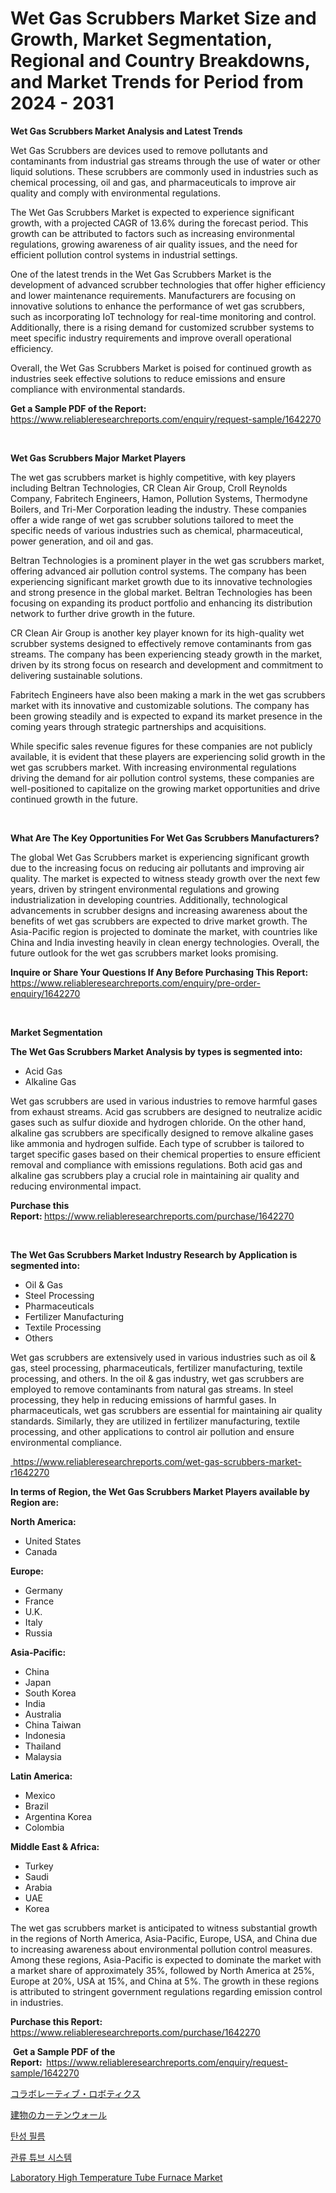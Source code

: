 <p><h1>Wet Gas Scrubbers Market Size and Growth, Market Segmentation, Regional and Country Breakdowns, and Market Trends for Period from 2024 -  2031</h1></p><p><strong>Wet Gas Scrubbers Market Analysis and Latest Trends</strong></p>
<p><p>Wet Gas Scrubbers are devices used to remove pollutants and contaminants from industrial gas streams through the use of water or other liquid solutions. These scrubbers are commonly used in industries such as chemical processing, oil and gas, and pharmaceuticals to improve air quality and comply with environmental regulations.</p><p>The Wet Gas Scrubbers Market is expected to experience significant growth, with a projected CAGR of 13.6% during the forecast period. This growth can be attributed to factors such as increasing environmental regulations, growing awareness of air quality issues, and the need for efficient pollution control systems in industrial settings. </p><p>One of the latest trends in the Wet Gas Scrubbers Market is the development of advanced scrubber technologies that offer higher efficiency and lower maintenance requirements. Manufacturers are focusing on innovative solutions to enhance the performance of wet gas scrubbers, such as incorporating IoT technology for real-time monitoring and control. Additionally, there is a rising demand for customized scrubber systems to meet specific industry requirements and improve overall operational efficiency. </p><p>Overall, the Wet Gas Scrubbers Market is poised for continued growth as industries seek effective solutions to reduce emissions and ensure compliance with environmental standards.</p></p>
<p><strong>Get a Sample PDF of the Report:&nbsp;</strong> <a href="https://www.reliableresearchreports.com/enquiry/request-sample/1642270">https://www.reliableresearchreports.com/enquiry/request-sample/1642270</a></p>
<p>&nbsp;</p>
<p><strong>Wet Gas Scrubbers Major Market Players</strong></p>
<p><p>The wet gas scrubbers market is highly competitive, with key players including Beltran Technologies, CR Clean Air Group, Croll Reynolds Company, Fabritech Engineers, Hamon, Pollution Systems, Thermodyne Boilers, and Tri-Mer Corporation leading the industry. These companies offer a wide range of wet gas scrubber solutions tailored to meet the specific needs of various industries such as chemical, pharmaceutical, power generation, and oil and gas.</p><p>Beltran Technologies is a prominent player in the wet gas scrubbers market, offering advanced air pollution control systems. The company has been experiencing significant market growth due to its innovative technologies and strong presence in the global market. Beltran Technologies has been focusing on expanding its product portfolio and enhancing its distribution network to further drive growth in the future.</p><p>CR Clean Air Group is another key player known for its high-quality wet scrubber systems designed to effectively remove contaminants from gas streams. The company has been experiencing steady growth in the market, driven by its strong focus on research and development and commitment to delivering sustainable solutions.</p><p>Fabritech Engineers have also been making a mark in the wet gas scrubbers market with its innovative and customizable solutions. The company has been growing steadily and is expected to expand its market presence in the coming years through strategic partnerships and acquisitions.</p><p>While specific sales revenue figures for these companies are not publicly available, it is evident that these players are experiencing solid growth in the wet gas scrubbers market. With increasing environmental regulations driving the demand for air pollution control systems, these companies are well-positioned to capitalize on the growing market opportunities and drive continued growth in the future.</p></p>
<p>&nbsp;</p>
<p><strong>What Are The Key Opportunities For Wet Gas Scrubbers Manufacturers?</strong></p>
<p><p>The global Wet Gas Scrubbers market is experiencing significant growth due to the increasing focus on reducing air pollutants and improving air quality. The market is expected to witness steady growth over the next few years, driven by stringent environmental regulations and growing industrialization in developing countries. Additionally, technological advancements in scrubber designs and increasing awareness about the benefits of wet gas scrubbers are expected to drive market growth. The Asia-Pacific region is projected to dominate the market, with countries like China and India investing heavily in clean energy technologies. Overall, the future outlook for the wet gas scrubbers market looks promising.</p></p>
<p><strong>Inquire or Share Your Questions If Any Before Purchasing This Report:</strong> <a href="https://www.reliableresearchreports.com/enquiry/pre-order-enquiry/1642270">https://www.reliableresearchreports.com/enquiry/pre-order-enquiry/1642270</a></p>
<p>&nbsp;</p>
<p><strong>Market Segmentation</strong></p>
<p><strong>The Wet Gas Scrubbers Market Analysis by types is segmented into:</strong></p>
<p><ul><li>Acid Gas</li><li>Alkaline Gas</li></ul></p>
<p><p>Wet gas scrubbers are used in various industries to remove harmful gases from exhaust streams. Acid gas scrubbers are designed to neutralize acidic gases such as sulfur dioxide and hydrogen chloride. On the other hand, alkaline gas scrubbers are specifically designed to remove alkaline gases like ammonia and hydrogen sulfide. Each type of scrubber is tailored to target specific gases based on their chemical properties to ensure efficient removal and compliance with emissions regulations. Both acid gas and alkaline gas scrubbers play a crucial role in maintaining air quality and reducing environmental impact.</p></p>
<p><strong>Purchase this Report:&nbsp;</strong><a href="https://www.reliableresearchreports.com/purchase/1642270">https://www.reliableresearchreports.com/purchase/1642270</a></p>
<p>&nbsp;</p>
<p><strong>The Wet Gas Scrubbers Market Industry Research by Application is segmented into:</strong></p>
<p><ul><li>Oil & Gas</li><li>Steel Processing</li><li>Pharmaceuticals</li><li>Fertilizer Manufacturing</li><li>Textile Processing</li><li>Others</li></ul></p>
<p><p>Wet gas scrubbers are extensively used in various industries such as oil & gas, steel processing, pharmaceuticals, fertilizer manufacturing, textile processing, and others. In the oil & gas industry, wet gas scrubbers are employed to remove contaminants from natural gas streams. In steel processing, they help in reducing emissions of harmful gases. In pharmaceuticals, wet gas scrubbers are essential for maintaining air quality standards. Similarly, they are utilized in fertilizer manufacturing, textile processing, and other applications to control air pollution and ensure environmental compliance.</p></p>
<p><a href="https://www.reliableresearchreports.com/wet-gas-scrubbers-market-r1642270">&nbsp;https://www.reliableresearchreports.com/wet-gas-scrubbers-market-r1642270</a></p>
<p><strong>In terms of Region, the Wet Gas Scrubbers Market Players available by Region are:</strong></p>
<p>
    <p> <strong> North America: </strong>
        <ul>
            <li>United States</li>
            <li>Canada</li>
        </ul>
        </p> 
    <p> <strong> Europe: </strong>
        <ul>
            <li>Germany</li>
            <li>France</li>
            <li>U.K.</li>
            <li>Italy</li>
            <li>Russia</li>
        </ul>
        </p> 
    <p> <strong> Asia-Pacific: </strong>
        <ul>
            <li>China</li>
            <li>Japan</li>
            <li>South Korea</li>
            <li>India</li>
            <li>Australia</li>
            <li>China Taiwan</li>
            <li>Indonesia</li>
            <li>Thailand</li>
            <li>Malaysia</li>
        </ul>
        </p> 
    <p> <strong> Latin America: </strong>
        <ul>
            <li>Mexico</li>
            <li>Brazil</li>
            <li>Argentina Korea</li>
            <li>Colombia</li>
        </ul>
        </p> 
    <p> <strong> Middle East & Africa: </strong>
        <ul>
            <li>Turkey</li>
            <li>Saudi</li>
            <li>Arabia</li>
            <li>UAE</li>
            <li>Korea</li>
        </ul>
    </p>
    </p>
<p><p>The wet gas scrubbers market is anticipated to witness substantial growth in the regions of North America, Asia-Pacific, Europe, USA, and China due to increasing awareness about environmental pollution control measures. Among these regions, Asia-Pacific is expected to dominate the market with a market share of approximately 35%, followed by North America at 25%, Europe at 20%, USA at 15%, and China at 5%. The growth in these regions is attributed to stringent government regulations regarding emission control in industries.</p></p>
<p><strong>Purchase this Report: </strong><a href="https://www.reliableresearchreports.com/purchase/1642270">https://www.reliableresearchreports.com/purchase/1642270</a></p>
<p>&nbsp;<strong>Get a Sample PDF of the Report:&nbsp;&nbsp;</strong><a href="https://www.reliableresearchreports.com/enquiry/request-sample/1642270">https://www.reliableresearchreports.com/enquiry/request-sample/1642270</a></p>
<p><strong></strong></p>
<p><p><a href="https://medium.com/@lawrencewatkins654/%E5%85%B1%E5%90%8C%E3%83%AD%E3%83%9C%E3%83%86%E3%82%A3%E3%82%AF%E3%82%B9%E5%B8%82%E5%A0%B4%E5%8B%95%E5%90%91%E3%81%A8%E5%B8%82%E5%A0%B4%E5%88%86%E6%9E%90%E3%81%AF-2024%E5%B9%B4%E3%81%8B%E3%82%892031%E5%B9%B4%E3%81%BE%E3%81%A7%E3%81%AE%E6%9C%9F%E9%96%93%E3%81%AB%E4%BA%88%E6%B8%AC%E3%81%95%E3%82%8C%E3%81%A6%E3%81%84%E3%81%BE%E3%81%99-8b305cf873bc">コラボレーティブ・ロボティクス</a></p><p><a href="https://medium.com/@samirmayert28/%E3%83%93%E3%83%AB%E3%81%AE%E3%82%AB%E3%83%BC%E3%83%86%E3%83%B3%E3%82%A6%E3%82%A9%E3%83%BC%E3%83%AB%E5%B8%82%E5%A0%B4%E5%88%86%E6%9E%90-%E3%81%9D%E3%81%AEcagr-%E5%B8%82%E5%A0%B4%E3%82%BB%E3%82%B0%E3%83%A1%E3%83%B3%E3%83%86%E3%83%BC%E3%82%B7%E3%83%A7%E3%83%B3-%E3%81%8A%E3%82%88%E3%81%B3%E4%B8%96%E7%95%8C%E7%9A%84%E3%81%AA%E7%94%A3%E6%A5%AD%E6%A6%82%E8%A6%81-b8d1a30425c6">建物のカーテンウォール</a></p><p><a href="https://medium.com/@sybleferry/2024%EB%85%84%EB%B6%80%ED%84%B0-2031%EB%85%84%EA%B9%8C%EC%A7%80%EC%9D%98-%EC%8B%9C%EA%B8%B0%EC%97%90-%EB%8C%80%ED%95%9C-%ED%83%84%EB%A0%A5%EC%84%B1-%ED%95%84%EB%A6%84-%EC%8B%9C%EC%9E%A5-%EB%B6%84%EC%84%9D-%EB%B0%8F-%ED%81%AC%EA%B8%B0-%EC%98%88%EC%B8%A1-241c16e77b0f">탄성 필름</a></p><p><a href="https://medium.com/@estelwisozk1/%ED%8D%BC%ED%93%A8%EC%A0%84-%ED%8A%9C%EB%B9%99-%EC%8B%9C%EC%8A%A4%ED%85%9C-%EC%8B%9C%EC%9E%A5-%EB%B6%84%EC%84%9D-%EA%B8%80%EB%A1%9C%EB%B2%8C-%EC%82%B0%EC%97%85-%EC%A0%84%EB%A7%9D%EA%B3%BC-%EC%98%88%EC%B8%A1-2024%EB%85%84%EB%B6%80%ED%84%B0-2031%EB%85%84-5350c3a38732">관류 튜브 시스템</a></p><p><a href="https://medium.com/@anncooper633/laboratory-high-temperature-tube-furnace-market-size-cagr-trends-2024-2030-10dfca3a529b">Laboratory High Temperature Tube Furnace Market</a></p></p>